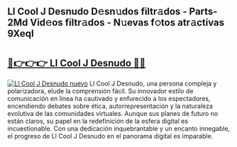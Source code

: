 ## Ll Cool J Desnudo D𝚎sn𝚞dos filtr𝚊dos - Parts-2Md Vid𝚎os filtr𝚊dos - N𝚞evas f𝚘tos atr𝚊ctivas 9XeqI

# <h2><a href="http://mbbw5v.tromn.icu/?c=Ll+Cool+J+Desnudo">🔗👉👉👉 Ll Cool J Desnudo 🔗🔗</a></h2>

[![Ll Cool J Desnudo nuevo](https://i.imgur.com/pEAQMta.gif)](http://mbbw5v.tromn.icu/?c=Ll+Cool+J+Desnudo)
Ll Cool J Desnudo, una persona compleja y polarizadora, elude la comprensión fácil. Su innovador estilo de comunicación en línea ha cautivado y enfurecido a los espectadores, encendiendo debates sobre ética, autorrepresentación y la naturaleza evolutiva de las comunidades virtuales. Aunque sus planes de futuro no están claros, su papel en la redefinición de la esfera digital es incuestionable. Con una dedicación inquebrantable y un encanto innegable, el progreso de Ll Cool J Desnudo en el panorama digital es imparable.
